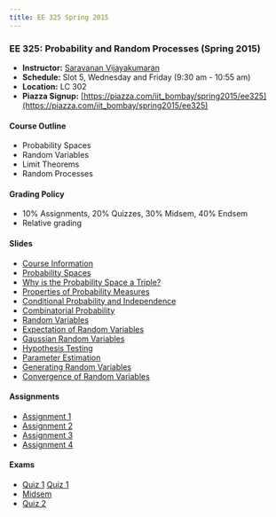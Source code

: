 ```yaml
---
title: EE 325 Spring 2015
---
```


### EE 325: Probability and Random Processes (Spring 2015)
  - **Instructor:** [Saravanan Vijayakumaran](http://www.ee.iitb.ac.in/~sarva)
  - **Schedule:** Slot 5, Wednesday and Friday (9:30 am - 10:55 am)
  - **Location:** LC 302
  - **Piazza Signup:** [https://piazza.com/iit_bombay/spring2015/ee325](https://piazza.com/iit_bombay/spring2015/ee325)


#### Course Outline

  - Probability Spaces
  - Random Variables
  - Limit Theorems
  - Random Processes


#### Grading Policy
  - 10% Assignments, 20% Quizzes, 30% Midsem, 40% Endsem
  - Relative grading

#### Slides
  - [Course Information](./2015/Slides/Outline.pdf)
  - [Probability Spaces](./2015/Slides/ProbabilitySpaces.pdf)
  - [Why is the Probability Space a Triple?](./2015/Slides/WhyProbSpaceTriple.pdf)
  - [Properties of Probability Measures](./2015/Slides/ProbabilityMeasureProperties.pdf)
  - [Conditional Probability and Independence](./2015/Slides/CondProbAndIndependence.pdf)
  - [Combinatorial Probability](./2015/Slides/CombinatorialProbability.pdf)
  - [Random Variables](./2015/Slides/RandomVariables.pdf)
  - [Expectation of Random Variables](./2015/Slides/Expectation.pdf)
  - [Gaussian Random Variables](./2015/Slides/GaussianRV.pdf)
  - [Hypothesis Testing](./2015/Slides/HypothesisTesting.pdf)
  - [Parameter Estimation](./2015/Slides/ParameterEstimation.pdf)
  - [Generating Random Variables](./2015/Slides/GeneratingRVs.pdf)
  - [Convergence of Random Variables](./2015/Slides/ConvergenceOfRVs.pdf)

#### Assignments
  - [Assignment 1](./2015/Assignments/assignment1.pdf)
  - [Assignment 2](./2015/Assignments/assignment2.pdf)
  - [Assignment 3](./2015/Assignments/assignment3.pdf)
  - [Assignment 4](./2015/Assignments/assignment4.pdf)

#### Exams
  - [Quiz 1](./2015/Exams/quiz1a.pdf) [Quiz 1](./2015/Exams/quiz1b.pdf)
  - [Midsem](./2015/Exams/midsem.pdf)
  - [Quiz 2](./2015/Exams/quiz2.pdf)
